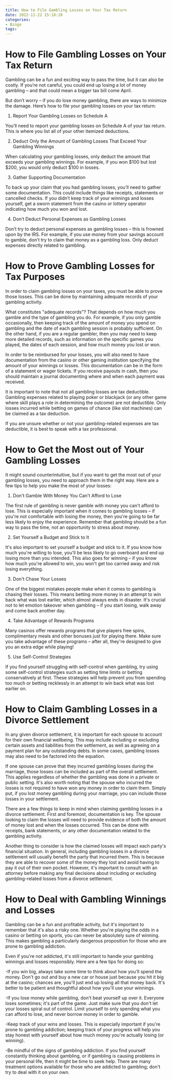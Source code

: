 ```yaml
---
title: How to File Gambling Losses on Your Tax Return
date: 2022-11-22 15:18:28
categories:
- Bingo
tags:
---
```



#  How to File Gambling Losses on Your Tax Return

Gambling can be a fun and exciting way to pass the time, but it can also be costly. If you’re not careful, you could end up losing a lot of money gambling – and that could mean a bigger tax bill come April.

But don’t worry – if you do lose money gambling, there are ways to minimize the damage. Here’s how to file your gambling losses on your tax return:

1. Report Your Gambling Losses on Schedule A

You’ll need to report your gambling losses on Schedule A of your tax return. This is where you list all of your other itemized deductions.

2. Deduct Only the Amount of Gambling Losses That Exceed Your Gambling Winnings

When calculating your gambling losses, only deduct the amount that exceeds your gambling winnings. For example, if you won $100 but lost $200, you would only deduct $100 in losses.

3. Gather Supporting Documentation

To back up your claim that you had gambling losses, you’ll need to gather some documentation. This could include things like receipts, statements or cancelled checks. If you didn’t keep track of your winnings and losses yourself, get a sworn statement from the casino or lottery operator indicating how much you won and lost.

4. Don’t Deduct Personal Expenses as Gambling Losses

Don’t try to deduct personal expenses as gambling losses – this is frowned upon by the IRS. For example, if you use money from your savings account to gamble, don’t try to claim that money as a gambling loss. Only deduct expenses directly related to gambling.

#  How to Prove Gambling Losses for Tax Purposes

In order to claim gambling losses on your taxes, you must be able to prove those losses. This can be done by maintaining adequate records of your gambling activity. 

What constitutes "adequate records"? That depends on how much you gamble and the type of gambling you do. For example, if you only gamble occasionally, then keeping track of the amount of money you spend on gambling and the date of each gambling session is probably sufficient. On the other hand, if you are a regular gambler, then you may need to keep more detailed records, such as information on the specific games you played, the dates of each session, and how much money you lost or won.

In order to be reimbursed for your losses, you will also need to have documentation from the casino or other gaming institution specifying the amount of your winnings or losses. This documentation can be in the form of a statement or wager tickets. If you receive payouts in cash, then you should maintain a journal documenting where and when each payment was received.

It is important to note that not all gambling losses are tax deductible. Gambling expenses related to playing poker or blackjack (or any other game where skill plays a role in determining the outcome) are not deductible. Only losses incurred while betting on games of chance (like slot machines) can be claimed as a tax deduction.

If you are unsure whether or not your gambling-related expenses are tax deductible, it is best to speak with a tax professional.

#  How to Get the Most out of Your Gambling Losses

It might sound counterintuitive, but if you want to get the most out of your gambling losses, you need to approach them in the right way. Here are a few tips to help you make the most of your losses:

1. Don't Gamble With Money You Can't Afford to Lose

The first rule of gambling is never gamble with money you can't afford to lose. This is especially important when it comes to gambling losses – if you're not comfortable with losing the money, then you're going to be far less likely to enjoy the experience. Remember that gambling should be a fun way to pass the time, not an opportunity to stress about money.

2. Set Yourself a Budget and Stick to It

It's also important to set yourself a budget and stick to it. If you know how much you're willing to lose, you'll be less likely to go overboard and end up losing more than you intended. This also goes for winning – if you know how much you're allowed to win, you won't get too carried away and risk losing everything.

3. Don't Chase Your Losses

One of the biggest mistakes people make when it comes to gambling is chasing their losses. This means betting more money in an attempt to win back what was lost earlier, which almost always ends in disaster. It's crucial not to let emotion takeover when gambling – if you start losing, walk away and come back another day.

4. Take Advantage of Rewards Programs

Many casinos offer rewards programs that give players free spins, complimentary meals and other bonuses just for playing there. Make sure you take advantage of these programs – after all, they're designed to give you an extra edge while playing!

5. Use Self-Control Strategies

If you find yourself struggling with self-control when gambling, try using some self-control strategies such as setting time limits or betting conservatively at first. These strategies will help prevent you from spending too much or betting recklessly in an attempt to win back what was lost earlier on.

#  How to Claim Gambling Losses in a Divorce Settlement 

In any given divorce settlement, it is important for each spouse to account for their own financial wellbeing. This may include including or excluding certain assets and liabilities from the settlement, as well as agreeing on a payment plan for any outstanding debts. In some cases, gambling losses may also need to be factored into the equation.

If one spouse can prove that they incurred gambling losses during the marriage, those losses can be included as part of the overall settlement. This applies regardless of whether the gambling was done in a private or public setting. It's also worth noting that the spouse who incurred the losses is not required to have won any money in order to claim them. Simply put, if you lost money gambling during your marriage, you can include those losses in your settlement.

There are a few things to keep in mind when claiming gambling losses in a divorce settlement. First and foremost, documentation is key. The spouse looking to claim the losses will need to provide evidence of both the amount of money lost and when the losses occurred. This can be done with receipts, bank statements, or any other documentation related to the gambling activity.

Another thing to consider is how the claimed losses will impact each party's financial situation. In general, including gambling losses in a divorce settlement will usually benefit the party that incurred them. This is because they are able to recover some of the money they lost and avoid having to pay it out of their own pocket. However, it's important to consult with an attorney before making any final decisions about including or excluding gambling-related losses from a divorce settlement.

#  How to Deal with Gambling Winnings and Losses

Gambling can be a fun and profitable activity, but it's important to remember that it's also a risky one. Whether you're playing the odds in a casino or betting on sports, you can never be absolutely sure of winning. This makes gambling a particularly dangerous proposition for those who are prone to gambling addiction.

Even if you're not addicted, it's still important to handle your gambling winnings and losses responsibly. Here are a few tips for doing so:

-If you win big, always take some time to think about how you'll spend the money. Don't go out and buy a new car or house just because you hit it big at the casino; chances are, you'll just end up losing all that money back. It's better to be patient and thoughtful about how you'll use your winnings.

-If you lose money while gambling, don't beat yourself up over it. Everyone loses sometimes; it's part of the game. Just make sure that you don't let your losses spiral out of control. Limit yourself to only spending what you can afford to lose, and never borrow money in order to gamble.

-Keep track of your wins and losses. This is especially important if you're prone to gambling addiction; keeping track of your progress will help you stay honest with yourself about how much money you're actually losing (or winning).

-Be mindful of the signs of gambling addiction. If you find yourself constantly thinking about gambling, or if gambling is causing problems in your personal life, then it might be time to seek help. There are many treatment options available for those who are addicted to gambling; don't try to deal with it on your own.